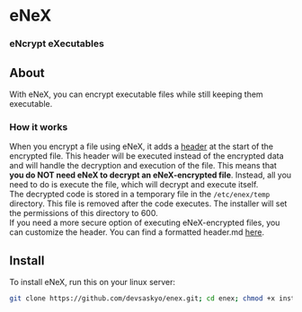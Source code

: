 # eNeX
### eNcrypt eXecutables
## About
With eNeX, you can encrypt executable files while still keeping them executable.


### How it works
When you encrypt a file using eNeX, it adds a [header](resources/header.md) at the start of the encrypted file. This header will be executed instead of the encrypted data and will handle the decryption and execution of the file. This means that **you do NOT need eNeX to decrypt an eNeX-encrypted file**. Instead, all you need to do is execute the file, which will decrypt and execute itself.
<br>
The decrypted code is stored in a temporary file in the `/etc/enex/temp` directory. This file is removed after the code executes. The installer will set the permissions of this directory to 600.
<br>
If you need a more secure option of executing eNeX-encrypted files, you can customize the header. You can find a formatted header.md [here](DOCS/formatted-header.md).

## Install
To install eNeX, run this on your linux server:
<br>
```bash
git clone https://github.com/devsaskyo/enex.git; cd enex; chmod +x installer.sh; sudo ./installer.sh
```

